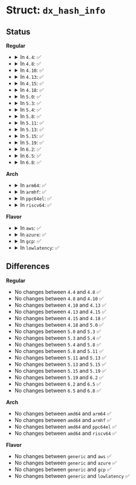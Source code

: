 # Struct: <code>dx_hash_info</code>

## Status
<b>Regular</b>
<ul>
<li>
<details>
<summary>In <code>4.4</code>: ✅</summary>

```c
struct dx_hash_info {
    u32 hash;
    u32 minor_hash;
    int hash_version;
    u32 *seed;
};
```
</details>
</li>
<li>
<details>
<summary>In <code>4.8</code>: ✅</summary>

```c
struct dx_hash_info {
    u32 hash;
    u32 minor_hash;
    int hash_version;
    u32 *seed;
};
```
</details>
</li>
<li>
<details>
<summary>In <code>4.10</code>: ✅</summary>

```c
struct dx_hash_info {
    u32 hash;
    u32 minor_hash;
    int hash_version;
    u32 *seed;
};
```
</details>
</li>
<li>
<details>
<summary>In <code>4.13</code>: ✅</summary>

```c
struct dx_hash_info {
    u32 hash;
    u32 minor_hash;
    int hash_version;
    u32 *seed;
};
```
</details>
</li>
<li>
<details>
<summary>In <code>4.15</code>: ✅</summary>

```c
struct dx_hash_info {
    u32 hash;
    u32 minor_hash;
    int hash_version;
    u32 *seed;
};
```
</details>
</li>
<li>
<details>
<summary>In <code>4.18</code>: ✅</summary>

```c
struct dx_hash_info {
    u32 hash;
    u32 minor_hash;
    int hash_version;
    u32 *seed;
};
```
</details>
</li>
<li>
<details>
<summary>In <code>5.0</code>: ✅</summary>

```c
struct dx_hash_info {
    u32 hash;
    u32 minor_hash;
    int hash_version;
    u32 *seed;
};
```
</details>
</li>
<li>
<details>
<summary>In <code>5.3</code>: ✅</summary>

```c
struct dx_hash_info {
    u32 hash;
    u32 minor_hash;
    int hash_version;
    u32 *seed;
};
```
</details>
</li>
<li>
<details>
<summary>In <code>5.4</code>: ✅</summary>

```c
struct dx_hash_info {
    u32 hash;
    u32 minor_hash;
    int hash_version;
    u32 *seed;
};
```
</details>
</li>
<li>
<details>
<summary>In <code>5.8</code>: ✅</summary>

```c
struct dx_hash_info {
    u32 hash;
    u32 minor_hash;
    int hash_version;
    u32 *seed;
};
```
</details>
</li>
<li>
<details>
<summary>In <code>5.11</code>: ✅</summary>

```c
struct dx_hash_info {
    u32 hash;
    u32 minor_hash;
    int hash_version;
    u32 *seed;
};
```
</details>
</li>
<li>
<details>
<summary>In <code>5.13</code>: ✅</summary>

```c
struct dx_hash_info {
    u32 hash;
    u32 minor_hash;
    int hash_version;
    u32 *seed;
};
```
</details>
</li>
<li>
<details>
<summary>In <code>5.15</code>: ✅</summary>

```c
struct dx_hash_info {
    u32 hash;
    u32 minor_hash;
    int hash_version;
    u32 *seed;
};
```
</details>
</li>
<li>
<details>
<summary>In <code>5.19</code>: ✅</summary>

```c
struct dx_hash_info {
    u32 hash;
    u32 minor_hash;
    int hash_version;
    u32 *seed;
};
```
</details>
</li>
<li>
<details>
<summary>In <code>6.2</code>: ✅</summary>

```c
struct dx_hash_info {
    u32 hash;
    u32 minor_hash;
    int hash_version;
    u32 *seed;
};
```
</details>
</li>
<li>
<details>
<summary>In <code>6.5</code>: ✅</summary>

```c
struct dx_hash_info {
    u32 hash;
    u32 minor_hash;
    int hash_version;
    u32 *seed;
};
```
</details>
</li>
<li>
<details>
<summary>In <code>6.8</code>: ✅</summary>

```c
struct dx_hash_info {
    u32 hash;
    u32 minor_hash;
    int hash_version;
    u32 *seed;
};
```
</details>
</li>
</ul>
<b>Arch</b>
<ul>
<li>
<details>
<summary>In <code>arm64</code>: ✅</summary>

```c
struct dx_hash_info {
    u32 hash;
    u32 minor_hash;
    int hash_version;
    u32 *seed;
};
```
</details>
</li>
<li>
<details>
<summary>In <code>armhf</code>: ✅</summary>

```c
struct dx_hash_info {
    u32 hash;
    u32 minor_hash;
    int hash_version;
    u32 *seed;
};
```
</details>
</li>
<li>
<details>
<summary>In <code>ppc64el</code>: ✅</summary>

```c
struct dx_hash_info {
    u32 hash;
    u32 minor_hash;
    int hash_version;
    u32 *seed;
};
```
</details>
</li>
<li>
<details>
<summary>In <code>riscv64</code>: ✅</summary>

```c
struct dx_hash_info {
    u32 hash;
    u32 minor_hash;
    int hash_version;
    u32 *seed;
};
```
</details>
</li>
</ul>
<b>Flavor</b>
<ul>
<li>
<details>
<summary>In <code>aws</code>: ✅</summary>

```c
struct dx_hash_info {
    u32 hash;
    u32 minor_hash;
    int hash_version;
    u32 *seed;
};
```
</details>
</li>
<li>
<details>
<summary>In <code>azure</code>: ✅</summary>

```c
struct dx_hash_info {
    u32 hash;
    u32 minor_hash;
    int hash_version;
    u32 *seed;
};
```
</details>
</li>
<li>
<details>
<summary>In <code>gcp</code>: ✅</summary>

```c
struct dx_hash_info {
    u32 hash;
    u32 minor_hash;
    int hash_version;
    u32 *seed;
};
```
</details>
</li>
<li>
<details>
<summary>In <code>lowlatency</code>: ✅</summary>

```c
struct dx_hash_info {
    u32 hash;
    u32 minor_hash;
    int hash_version;
    u32 *seed;
};
```
</details>
</li>
</ul>

## Differences
<b>Regular</b>
<ul>
<li>
No changes between <code>4.4</code> and <code>4.8</code> ✅
</li>
<li>
No changes between <code>4.8</code> and <code>4.10</code> ✅
</li>
<li>
No changes between <code>4.10</code> and <code>4.13</code> ✅
</li>
<li>
No changes between <code>4.13</code> and <code>4.15</code> ✅
</li>
<li>
No changes between <code>4.15</code> and <code>4.18</code> ✅
</li>
<li>
No changes between <code>4.18</code> and <code>5.0</code> ✅
</li>
<li>
No changes between <code>5.0</code> and <code>5.3</code> ✅
</li>
<li>
No changes between <code>5.3</code> and <code>5.4</code> ✅
</li>
<li>
No changes between <code>5.4</code> and <code>5.8</code> ✅
</li>
<li>
No changes between <code>5.8</code> and <code>5.11</code> ✅
</li>
<li>
No changes between <code>5.11</code> and <code>5.13</code> ✅
</li>
<li>
No changes between <code>5.13</code> and <code>5.15</code> ✅
</li>
<li>
No changes between <code>5.15</code> and <code>5.19</code> ✅
</li>
<li>
No changes between <code>5.19</code> and <code>6.2</code> ✅
</li>
<li>
No changes between <code>6.2</code> and <code>6.5</code> ✅
</li>
<li>
No changes between <code>6.5</code> and <code>6.8</code> ✅
</li>
</ul>
<b>Arch</b>
<ul>
<li>
No changes between <code>amd64</code> and <code>arm64</code> ✅
</li>
<li>
No changes between <code>amd64</code> and <code>armhf</code> ✅
</li>
<li>
No changes between <code>amd64</code> and <code>ppc64el</code> ✅
</li>
<li>
No changes between <code>amd64</code> and <code>riscv64</code> ✅
</li>
</ul>
<b>Flavor</b>
<ul>
<li>
No changes between <code>generic</code> and <code>aws</code> ✅
</li>
<li>
No changes between <code>generic</code> and <code>azure</code> ✅
</li>
<li>
No changes between <code>generic</code> and <code>gcp</code> ✅
</li>
<li>
No changes between <code>generic</code> and <code>lowlatency</code> ✅
</li>
</ul>

